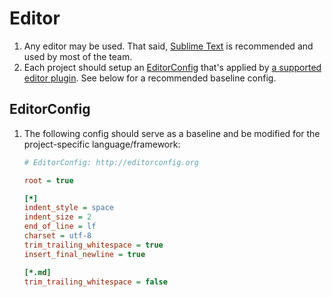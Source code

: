 Editor
======

1.  Any editor may be used. That said, [Sublime Text](http://www.sublimetext.com)
    is recommended and used by most of the team.
2.  Each project should setup an [EditorConfig](http://editorconfig.org) that's
    applied by [a supported editor plugin](http://editorconfig.org/#download).
    See below for a recommended baseline config.

EditorConfig
------------

1.  The following config should serve as a baseline and be modified for the
    project-specific language/framework:

    ```ini
    # EditorConfig: http://editorconfig.org

    root = true

    [*]
    indent_style = space
    indent_size = 2
    end_of_line = lf
    charset = utf-8
    trim_trailing_whitespace = true
    insert_final_newline = true

    [*.md]
    trim_trailing_whitespace = false
    ```
